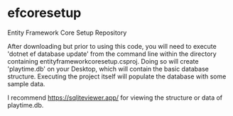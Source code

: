 # efcoresetup
Entity Framework Core Setup Repository

After downloading but prior to using this code, you will need to execute 'dotnet ef database update' from the command line within the directory containing entityframeworkcoresetup.csproj. Doing so will create 'playtime.db' on your Desktop, which will contain the basic database structure. Executing the project itself will populate the database with some sample data.

I recommend https://sqliteviewer.app/ for viewing the structure or data of playtime.db.
